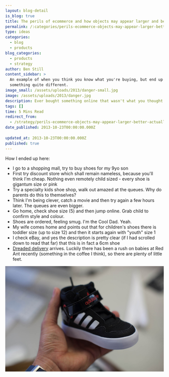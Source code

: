 ```yaml
---
layout: blog-detail
is_blog: true
title: The perils of ecommerce and how objects may appear larger and better
permalink: /:categories/perils-ecommerce-objects-may-appear-larger-better-actually/
type: ideas
categories:
  - blog
  - products
blog_categories:
  - products
  - strategy
author: Ben Still
content_sidebar: >
  An example of when you think you know what you're buying, but end up with
  something quite different.
image_small: /assets/uploads/2013/danger-small.jpg
image: /assets/uploads/2013/danger.jpg
description: Ever bought something online that wasn't what you thought it was?
tags: []
time: 5 Mins Read
redirect_from:
  - /strategy/perils-ecommerce-objects-may-appear-larger-better-actually/
date_published: 2013-10-23T00:00:00.000Z

updated_at: 2013-10-23T00:00:00.000Z
published: true
---
```


How I ended up here:

* I go to a shopping mall, try to buy shoes for my 9yo son
* First try discount store which shall remain nameless, because you'll think I'm cheap. Nothing even remotely child sized - every shoe is gigantum size or pink
* Try a specialty kids shoe shop, walk out amazed at the queues. Why do parents do this to themselves?
* Think I'm being clever, catch a movie and then try again a few hours later. The queues are even bigger.
* Go home, check shoe size (5) and then jump online. Grab child to confirm style and colour.
* Shoes are ordered, feeling smug. I'm the Cool Dad. Yeah.
* My wife comes home and points out that for children's shoes there is toddler size (up to size 12) and then it starts again with "youth" size 1
* I check eBay, and yes the description is pretty clear (if I had scrolled down to read that far) that this is in fact a 6cm shoe
* [Dreaded delivery](http://www.benchfly.com/blog/caution-objects-may-appear-larger-than-they-really-are/) arrives. Luckily there has been a rush on babies at Red Ant recently (something in the coffee I think), so there are plenty of little feet.

![The perils of ecommerce and how objects may appear larger and better](/assets/uploads/2013/danger.jpg)

